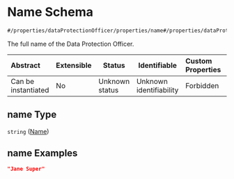 # Name Schema

```txt
#/properties/dataProtectionOfficer/properties/name#/properties/dataProtectionOfficer/properties/name
```

The full name of the Data Protection Officer.


| Abstract            | Extensible | Status         | Identifiable            | Custom Properties | Additional Properties | Access Restrictions | Defined In                                                           |
| :------------------ | ---------- | -------------- | ----------------------- | :---------------- | --------------------- | ------------------- | -------------------------------------------------------------------- |
| Can be instantiated | No         | Unknown status | Unknown identifiability | Forbidden         | Allowed               | none                | [tilt-schema.json\*](../out/tilt-schema.json "open original schema") |

## name Type

`string` ([Name](tilt-schema-properties-dataprotectionofficer-properties-name.md))

## name Examples

```json
"Jane Super"
```
